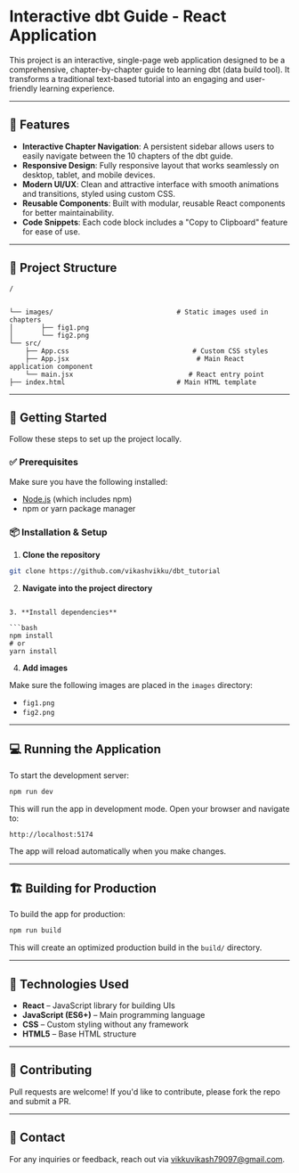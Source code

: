 # Interactive dbt Guide - React Application

This project is an interactive, single-page web application designed to be a comprehensive, chapter-by-chapter guide to learning dbt (data build tool). It transforms a traditional text-based tutorial into an engaging and user-friendly learning experience.

---

## 🚀 Features

* **Interactive Chapter Navigation**: A persistent sidebar allows users to easily navigate between the 10 chapters of the dbt guide.
* **Responsive Design**: Fully responsive layout that works seamlessly on desktop, tablet, and mobile devices.
* **Modern UI/UX**: Clean and attractive interface with smooth animations and transitions, styled using custom CSS.
* **Reusable Components**: Built with modular, reusable React components for better maintainability.
* **Code Snippets**: Each code block includes a "Copy to Clipboard" feature for ease of use.

---

## 📁 Project Structure

```
/


└── images/                               # Static images used in chapters
│       ├── fig1.png
│       └── fig2.png
└── src/
    ├── App.css                               # Custom CSS styles
    ├── App.jsx                                # Main React application component
    └── main.jsx                             # React entry point
├── index.html                            # Main HTML template
```

---

## 💠 Getting Started

Follow these steps to set up the project locally.

### ✅ Prerequisites

Make sure you have the following installed:

* [Node.js](https://nodejs.org/) (which includes npm)
* npm or yarn package manager

### 📦 Installation & Setup

1. **Clone the repository**

```bash
git clone https://github.com/vikashvikku/dbt_tutorial
```

2. **Navigate into the project directory**


```

3. **Install dependencies**

```bash
npm install
# or
yarn install
```

4. **Add images**

Make sure the following images are placed in the `images` directory:

* `fig1.png`
* `fig2.png`

---

## 💻 Running the Application

To start the development server:

```bash
npm run dev
```

This will run the app in development mode. Open your browser and navigate to:

```
http://localhost:5174
```

The app will reload automatically when you make changes.

---

## 🏗️ Building for Production

To build the app for production:

```bash
npm run build
```

This will create an optimized production build in the `build/` directory.

---

## 🧰 Technologies Used

* **React** – JavaScript library for building UIs
* **JavaScript (ES6+)** – Main programming language
* **CSS** – Custom styling without any framework
* **HTML5** – Base HTML structure

---

## 🙌 Contributing

Pull requests are welcome! If you'd like to contribute, please fork the repo and submit a PR.

---

## 📢 Contact

For any inquiries or feedback, reach out via [vikkuvikash79097@gmail.com](mailto:vikkuvikash79097@gmail.com).
